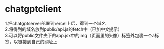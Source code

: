 # chatgptclient 
1.把chatgptserver部署到vercel上后，得到一个域名  
2.将得到的域名放到public/api.js的fetch中（已加中文提示）  
3.可以将public文件夹下的app.jsx中的img（页面里的头像）标签外包裹一个a标签，以链接到自己的网址上
